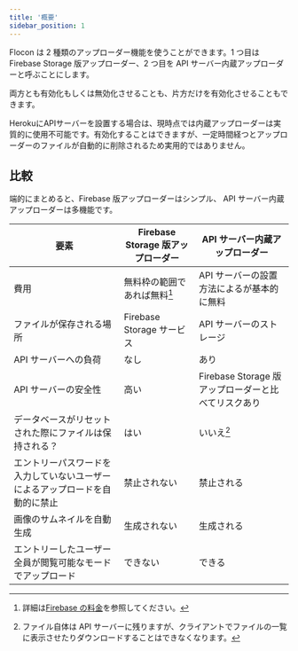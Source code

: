 ```yaml
---
title: '概要'
sidebar_position: 1
---
```


Flocon は 2 種類のアップローダー機能を使うことができます。1 つ目は Firebase Storage 版アップローダー、2 つ目を API サーバー内蔵アップローダーと呼ぶことにします。

両方とも有効化もしくは無効化させることも、片方だけを有効化させることもできます。

HerokuにAPIサーバーを設置する場合は、現時点では内蔵アップローダーは実質的に使用不可能です。有効化することはできますが、一定時間経つとアップローダーのファイルが自動的に削除されるため実用的ではありません。

## 比較

端的にまとめると、Firebase 版アップローダーはシンプル、 API サーバー内蔵アップローダーは多機能です。

| 要素                                                                         | Firebase Storage 版アップローダー | API サーバー内蔵アップローダー                      |
| ---------------------------------------------------------------------------- | --------------------------------- | --------------------------------------------------- |
| 費用                                                                         | 無料枠の範囲であれば無料[^1]      | API サーバーの設置方法によるが基本的に無料          |
| ファイルが保存される場所                                                     | Firebase Storage サービス         | API サーバーのストレージ                            |
| API サーバーへの負荷                                                         | なし                              | あり                                                |
| API サーバーの安全性                                                         | 高い                              | Firebase Storage 版アップローダーと比べてリスクあり |
| データベースがリセットされた際にファイルは保持される？                       | はい                              | いいえ[^2]                                          |
| エントリーパスワードを入力していないユーザーによるアップロードを自動的に禁止 | 禁止されない                      | 禁止される                                          |
| 画像のサムネイルを自動生成                                                   | 生成されない                      | 生成される                                          |
| エントリーしたユーザー全員が閲覧可能なモードでアップロード                   | できない                          | できる                                              |

[^1]: 詳細は[Firebase の料金](https://firebase.google.com/pricing?hl=ja)を参照してください。

[^2]: ファイル自体は API サーバーに残りますが、クライアントでファイルの一覧に表示させたりダウンロードすることはできなくなります。
